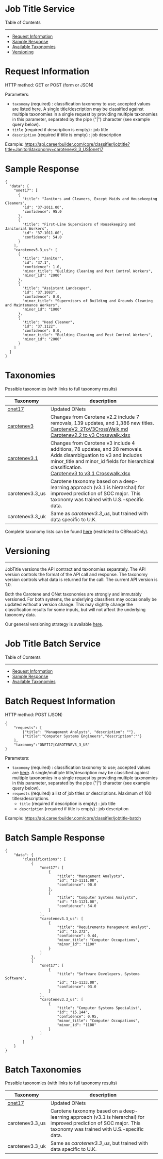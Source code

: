 Job Title Service
=============

Table of Contents
_________
- [Request Information](#request-information)
- [Sample Response](#sample-response)
- [Available Taxonomies](#taxonomies)
- [Versioning](#versioning)


# Request Information

HTTP method: GET or POST (form or JSON)

Parameters:

* `taxonomy` (required) : classification taxonomy to use; accepted values are listed [here](#taxonomies). A single title/description may be classified against multiple taxonomies in a single request by providing multiple taxonomies in this parameter, separated by the pipe ("|") character (see example query below).
* `title` (required if description is empty) : job title
* `description` (required if title is empty) : job description

Example: https://api.careerbuilder.com/core/classifier/jobtitle?title=Janitor&taxonomy=carotenev3_3_US|onet17
# Sample Response
```
{
  "data": {
    "onet17": [
      {
        "title": "Janitors and Cleaners, Except Maids and Housekeeping Cleaners",
        "id": "37-2011.00",
        "confidence": 95.0
      },
      {
        "title": "First-Line Supervisors of Housekeeping and Janitorial Workers",
        "id": "37-1011.00",
        "confidence": 54.0
      }
    ],
    "carotenev3.3_us": [
      {
        "title": "Janitor",
        "id": "37.1",
        "confidence": 1.0,
        "minor_title": "Building Cleaning and Pest Control Workers",
        "minor_id": "2000"
      },
      {
        "title": "Assistant Landscaper",
        "id": "37.1083",
        "confidence": 0.0,
        "minor_title": "Supervisors of Building and Grounds Cleaning and Maintenance Workers",
        "minor_id": "1000"
      },
      {
        "title": "Head Cleaner",
        "id": "37.1122",
        "confidence": 0.0,
        "minor_title": "Building Cleaning and Pest Control Workers",
        "minor_id": "2000"
      }
    ]
  }
}
```

# Taxonomies
Possible taxonomies (with links to full taxonomy results)

| Taxonomy | description |
|----------|--------------|
| [onet17](https://github.com/cbdr/DataScienceAPITaxonomies/blob/master/JobTitle/oNet17.md) | Updated ONets |
| [carotenev3](https://github.com/cbdr/DataScienceAPITaxonomies/blob/master/JobTitle/CaroteneV3.md) | Changes from Carotene v2.2 include 7 removals, 139 updates, and 1,386 new titles.  <br> [CaroteneV2_2ToV3CrossWalk.md](https://github.com/cbdr/DataScienceAPITaxonomies/blob/master/JobTitle/CaroteneV2_2ToV3CrossWalk.md)<br> [Carotenev2.2 to v3 Crosswalk.xlsx](https://github.com/cbdr/DataScienceAPITaxonomies/blob/master/JobTitle/Carotenev2.2%20to%20v3%20Crosswalk.xlsx)|
| [carotenev3.1](https://github.com/cbdr/DataScienceAPITaxonomies/blob/master/JobTitle/CaroteneV3.1.csv) | Changes from Carotene v3 include 4 additions, 78 updates, and 28 removals. Adds disambiguation to v3 and includes minor_title and minor_id fields for hierarchical classification. <br>[Carotenev3 to v3.1 Crosswalk.xlsx](https://github.com/cbdr/DataScienceAPITaxonomies/blob/master/JobTitle/Carotenev3%20to%20v3.1%20Crosswalk.xlsx)
| carotenev3.3_us | Carotene taxonomy based on a deep-learning approach (v3.1 is hierarchal) for improved prediction of SOC major. This taxonomy was trained with U.S.-specific data.
| carotenev3.3_uk | Same as _carotenev3.3_us_, but trained with data specific to U.K.

Complete taxonomy lists can be found [here](https://github.com/cbdr/DataScienceAPITaxonomies/tree/master/JobTitle) (restricted to CBReadOnly).

# Versioning
-----------
JobTitle versions the API contract and taxonomies separately. The API version controls the format of the API call and response. The taxonomy version controls what data is returned for the call. The current API version is 1.0.

Both the Carotene and ONet taxonomies are strongly and immutably versioned. For both systems, the underlying classifiers may occasionally be updated without a version change. This may slightly change the classification results for some inputs, but will not affect the underlying taxonomy data.

Our general versioning strategy is available [here](/Versioning.md).


Job Title Batch Service
=============

Table of Contents
_________
- [Request Information](#batch-request-information)
- [Sample Response](#batch-sample-response)
- [Available Taxonomies](#batch-taxonomies)


# Batch Request Information

HTTP method:  POST (JSON)
``` 
{
    "requests": [
        {"title": "Management Analysts", "description": ""},
        {"title":"Computer Systems Engineers","description":""}
    ],
    "taxonomy":"ONET17|CAROTENEV3_3_US"
}
```
Parameters:
* `taxonomy` (required) : classification taxonomy to use; accepted values are [here](#taxonomies). A single/multiple title/description may be classified against multiple taxonomies in a single request by providing multiple taxonomies in this parameter, separated by the pipe ("|") character (see example query below).
* `requests` (required) a list of job titles or descriptions. Maximum of 100 titles/descriptions.
  * `title` (required if description is empty) : job title
  * `description` (required if title is empty) : job description

Example: https://api.careerbuilder.com/core/classifier/jobtitle-batch
# Batch Sample Response
```
{
    "data": {
        "classifications": [
            {
                "onet17": [
                    {
                        "title": "Management Analysts",
                        "id": "13-1111.00",
                        "confidence": 90.0
                    },
                    {
                        "title": "Computer Systems Analysts",
                        "id": "15-1121.00",
                        "confidence": 54.0
                    }
                ],
                "carotenev3.3_us": [
                    {
                        "title": "Requirements Management Analyst",
                        "id": "15.272",
                        "confidence": 0.44,
                        "minor_title": "Computer Occupations",
                        "minor_id": "1100"
                    }
                ]
            },
            {
                "onet17": [
                    {
                        "title": "Software Developers, Systems Software",
                        "id": "15-1133.00",
                        "confidence": 93.0
                    }
                ],
                "carotenev3.3_us": [
                    {
                        "title": "Computer Systems Specialist",
                        "id": "15.144",
                        "confidence": 0.95,
                        "minor_title": "Computer Occupations",
                        "minor_id": "1100"
                    }
                ]
            }
        ]
    }
}
```

# Batch Taxonomies
Possible taxonomies (with links to full taxonomy results)

| Taxonomy                                                                                  | description                                                                                                                                                       |
|-------------------------------------------------------------------------------------------|-------------------------------------------------------------------------------------------------------------------------------------------------------------------|
| [onet17](https://github.com/cbdr/DataScienceAPITaxonomies/blob/master/JobTitle/oNet17.md) | Updated ONets                                                                                                                                                     |
| carotenev3.3_us                                                                           | Carotene taxonomy based on a deep-learning approach (v3.1 is hierarchal) for improved prediction of SOC major. This taxonomy was trained with U.S.-specific data. |
| carotenev3.3_uk                                                                           | Same as _carotenev3.3_us_, but trained with data specific to U.K.                                                                                                 |

